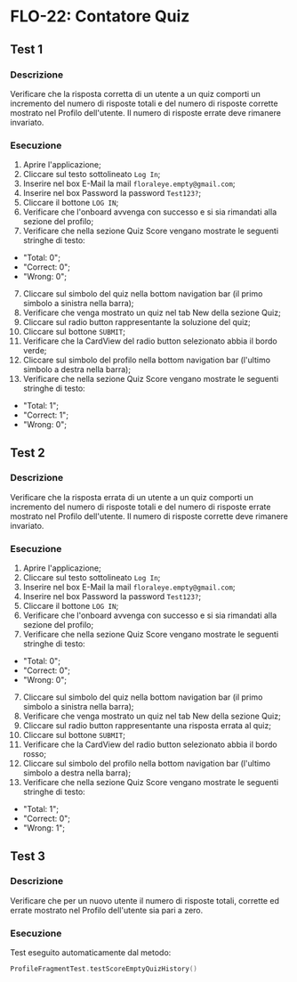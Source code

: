 # FLO-22: Contatore Quiz

## Test 1

### Descrizione

Verificare che la risposta corretta di un utente a un quiz comporti un incremento del numero di risposte totali e
del numero di risposte corrette mostrato nel Profilo dell'utente. Il numero di risposte errate deve rimanere invariato.

### Esecuzione

1. Aprire l'applicazione;
2. Cliccare sul testo sottolineato `Log In`;
3. Inserire nel box E-Mail la mail `floraleye.empty@gmail.com`;
4. Inserire nel box Password la password `Test123?`;
5. Cliccare il bottone `LOG IN`;
6. Verificare che l'onboard avvenga con successo e si sia rimandati alla sezione del profilo;
7. Verificare che nella sezione Quiz Score vengano mostrate le seguenti stringhe di testo:
- "Total: 0";
- "Correct: 0";
- "Wrong: 0";
7. Cliccare sul simbolo del quiz nella bottom navigation bar (il primo simbolo a sinistra nella barra);
8. Verificare che venga mostrato un quiz nel tab New della sezione Quiz;
9. Cliccare sul radio button rappresentante la soluzione del quiz;
10. Cliccare sul bottone `SUBMIT`;
11. Verificare che la CardView del radio button selezionato abbia il bordo verde;
12. Cliccare sul simbolo del profilo nella bottom navigation bar (l'ultimo simbolo a destra nella barra);
13. Verificare che nella sezione Quiz Score vengano mostrate le seguenti stringhe di testo:
- "Total: 1";
- "Correct: 1";
- "Wrong: 0";

## Test 2

### Descrizione

Verificare che la risposta errata di un utente a un quiz comporti un incremento del numero di risposte totali e
del numero di risposte errate mostrato nel Profilo dell'utente. Il numero di risposte corrette deve rimanere invariato.

### Esecuzione

1. Aprire l'applicazione;
2. Cliccare sul testo sottolineato `Log In`;
3. Inserire nel box E-Mail la mail `floraleye.empty@gmail.com`;
4. Inserire nel box Password la password `Test123?`;
5. Cliccare il bottone `LOG IN`;
6. Verificare che l'onboard avvenga con successo e si sia rimandati alla sezione del profilo;
7. Verificare che nella sezione Quiz Score vengano mostrate le seguenti stringhe di testo:
- "Total: 0";
- "Correct: 0";
- "Wrong: 0";
7. Cliccare sul simbolo del quiz nella bottom navigation bar (il primo simbolo a sinistra nella barra);
8. Verificare che venga mostrato un quiz nel tab New della sezione Quiz;
9. Cliccare sul radio button rappresentante una risposta errata al quiz;
10. Cliccare sul bottone `SUBMIT`;
11. Verificare che la CardView del radio button selezionato abbia il bordo rosso;
12. Cliccare sul simbolo del profilo nella bottom navigation bar (l'ultimo simbolo a destra nella barra);
13. Verificare che nella sezione Quiz Score vengano mostrate le seguenti stringhe di testo:
- "Total: 1";
- "Correct: 0";
- "Wrong: 1";

## Test 3

### Descrizione

Verificare che per un nuovo utente il numero di risposte totali, corrette ed errate mostrato nel Profilo dell'utente sia
pari a zero. 

### Esecuzione

Test eseguito automaticamente dal metodo:
```kotlin
ProfileFragmentTest.testScoreEmptyQuizHistory()
```
